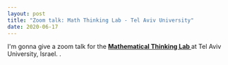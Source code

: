 ```yaml
---
layout: post
title: "Zoom talk: Math Thinking Lab - Tel Aviv University"
date: 2020-06-17
---
```


I'm gonna give a zoom talk for the  <a href="http://www.mathinklab.org/" class="ext" target="_blank"><b> Mathematical Thinking Lab </b></a> at Tel Aviv University, Israel. . 




